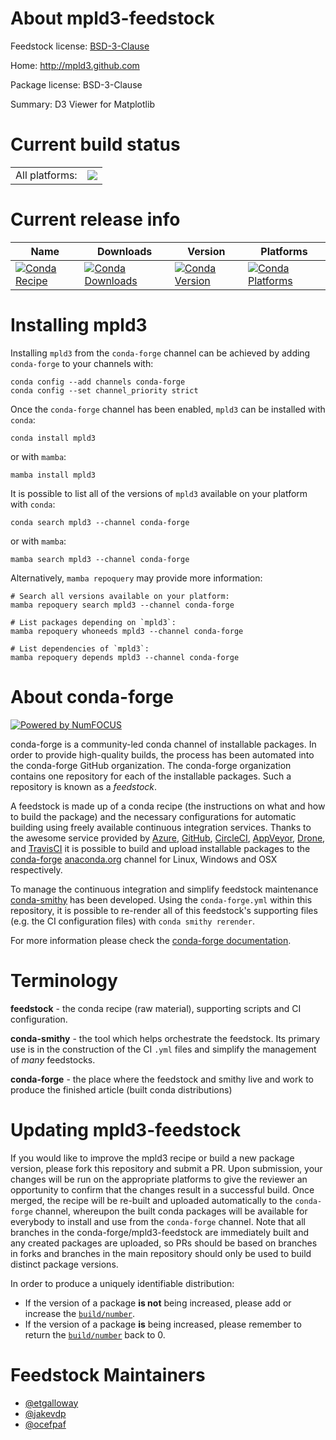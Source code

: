 About mpld3-feedstock
=====================

Feedstock license: [BSD-3-Clause](https://github.com/conda-forge/mpld3-feedstock/blob/main/LICENSE.txt)

Home: http://mpld3.github.com

Package license: BSD-3-Clause

Summary: D3 Viewer for Matplotlib

Current build status
====================


<table><tr><td>All platforms:</td>
    <td>
      <a href="https://dev.azure.com/conda-forge/feedstock-builds/_build/latest?definitionId=4008&branchName=main">
        <img src="https://dev.azure.com/conda-forge/feedstock-builds/_apis/build/status/mpld3-feedstock?branchName=main">
      </a>
    </td>
  </tr>
</table>

Current release info
====================

| Name | Downloads | Version | Platforms |
| --- | --- | --- | --- |
| [![Conda Recipe](https://img.shields.io/badge/recipe-mpld3-green.svg)](https://anaconda.org/conda-forge/mpld3) | [![Conda Downloads](https://img.shields.io/conda/dn/conda-forge/mpld3.svg)](https://anaconda.org/conda-forge/mpld3) | [![Conda Version](https://img.shields.io/conda/vn/conda-forge/mpld3.svg)](https://anaconda.org/conda-forge/mpld3) | [![Conda Platforms](https://img.shields.io/conda/pn/conda-forge/mpld3.svg)](https://anaconda.org/conda-forge/mpld3) |

Installing mpld3
================

Installing `mpld3` from the `conda-forge` channel can be achieved by adding `conda-forge` to your channels with:

```
conda config --add channels conda-forge
conda config --set channel_priority strict
```

Once the `conda-forge` channel has been enabled, `mpld3` can be installed with `conda`:

```
conda install mpld3
```

or with `mamba`:

```
mamba install mpld3
```

It is possible to list all of the versions of `mpld3` available on your platform with `conda`:

```
conda search mpld3 --channel conda-forge
```

or with `mamba`:

```
mamba search mpld3 --channel conda-forge
```

Alternatively, `mamba repoquery` may provide more information:

```
# Search all versions available on your platform:
mamba repoquery search mpld3 --channel conda-forge

# List packages depending on `mpld3`:
mamba repoquery whoneeds mpld3 --channel conda-forge

# List dependencies of `mpld3`:
mamba repoquery depends mpld3 --channel conda-forge
```


About conda-forge
=================

[![Powered by
NumFOCUS](https://img.shields.io/badge/powered%20by-NumFOCUS-orange.svg?style=flat&colorA=E1523D&colorB=007D8A)](https://numfocus.org)

conda-forge is a community-led conda channel of installable packages.
In order to provide high-quality builds, the process has been automated into the
conda-forge GitHub organization. The conda-forge organization contains one repository
for each of the installable packages. Such a repository is known as a *feedstock*.

A feedstock is made up of a conda recipe (the instructions on what and how to build
the package) and the necessary configurations for automatic building using freely
available continuous integration services. Thanks to the awesome service provided by
[Azure](https://azure.microsoft.com/en-us/services/devops/), [GitHub](https://github.com/),
[CircleCI](https://circleci.com/), [AppVeyor](https://www.appveyor.com/),
[Drone](https://cloud.drone.io/welcome), and [TravisCI](https://travis-ci.com/)
it is possible to build and upload installable packages to the
[conda-forge](https://anaconda.org/conda-forge) [anaconda.org](https://anaconda.org/)
channel for Linux, Windows and OSX respectively.

To manage the continuous integration and simplify feedstock maintenance
[conda-smithy](https://github.com/conda-forge/conda-smithy) has been developed.
Using the ``conda-forge.yml`` within this repository, it is possible to re-render all of
this feedstock's supporting files (e.g. the CI configuration files) with ``conda smithy rerender``.

For more information please check the [conda-forge documentation](https://conda-forge.org/docs/).

Terminology
===========

**feedstock** - the conda recipe (raw material), supporting scripts and CI configuration.

**conda-smithy** - the tool which helps orchestrate the feedstock.
                   Its primary use is in the construction of the CI ``.yml`` files
                   and simplify the management of *many* feedstocks.

**conda-forge** - the place where the feedstock and smithy live and work to
                  produce the finished article (built conda distributions)


Updating mpld3-feedstock
========================

If you would like to improve the mpld3 recipe or build a new
package version, please fork this repository and submit a PR. Upon submission,
your changes will be run on the appropriate platforms to give the reviewer an
opportunity to confirm that the changes result in a successful build. Once
merged, the recipe will be re-built and uploaded automatically to the
`conda-forge` channel, whereupon the built conda packages will be available for
everybody to install and use from the `conda-forge` channel.
Note that all branches in the conda-forge/mpld3-feedstock are
immediately built and any created packages are uploaded, so PRs should be based
on branches in forks and branches in the main repository should only be used to
build distinct package versions.

In order to produce a uniquely identifiable distribution:
 * If the version of a package **is not** being increased, please add or increase
   the [``build/number``](https://docs.conda.io/projects/conda-build/en/latest/resources/define-metadata.html#build-number-and-string).
 * If the version of a package **is** being increased, please remember to return
   the [``build/number``](https://docs.conda.io/projects/conda-build/en/latest/resources/define-metadata.html#build-number-and-string)
   back to 0.

Feedstock Maintainers
=====================

* [@etgalloway](https://github.com/etgalloway/)
* [@jakevdp](https://github.com/jakevdp/)
* [@ocefpaf](https://github.com/ocefpaf/)

